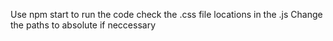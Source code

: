 Use npm start to run the code
check the .css file locations in the .js Change the paths to absolute if neccessary
